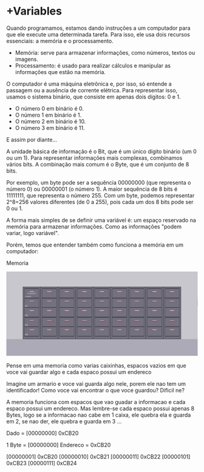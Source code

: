 # +Variables

Quando programamos, estamos dando instruções a um computador para que ele execute uma determinada tarefa. Para isso, ele usa dois recursos essenciais: a memória e o processamento.

- Memória: serve para armazenar informações, como números, textos ou imagens.
- Processamento: é usado para realizar cálculos e manipular as informações que estão na memória.

O computador é uma máquina eletrônica e, por isso, só entende a passagem ou a ausência de corrente elétrica. Para representar isso, usamos o sistema binário, que consiste em apenas dois dígitos: 0 e 1.

- O número 0 em binário é 0.
- O número 1 em binário é 1.
- O número 2 em binário é 10.
- O número 3 em binário é 11.

E assim por diante...

A unidade básica de informação é o Bit, que é um único dígito binário (um 0 ou um 1). Para representar informações mais complexas, combinamos vários bits. A combinação mais comum é o Byte, que é um conjunto de 8 bits.

Por exemplo, um byte pode ser a sequência 00000000 (que representa o número 0) ou 00000001 (o número 1). A maior sequência de 8 bits é 11111111, que representa o número 255. Com um byte, podemos representar 2^8=256 valores diferentes (de 0 a 255), pois cada um dos 8 bits pode ser 0 ou 1.

A forma mais simples de se definir uma variável é: um espaço reservado na memória para armazenar informações. Como as informações "podem variar, logo variável".

Porém, temos que entender também como funciona a memória em um computador:

Memoria

![img](../images/Sprite-0000.png)

Pense em uma memoria como varias caixinhas, espacos vazios em que voce vai guardar algo e cada espaco possui um endereco

Imagine um armario e voce vai guarda algo nele, porem ele nao tem um identificador! Como voce vai encontrar o que voce guardou? Dificil ne?

A memoria funciona com espacos que vao guadar a informacao e cada espaco possui um endereco. Mas lembre-se cada espaco possui apenas 8 Bytes, logo se a informacao nao cabe em 1 caixa, ele quebra ela e guarda em 2, se nao der, ele quebra e guarda em 3 ...

Dado = [00000000] 0xCB20

1 Byte   = [00000000]
Endereco = 0xCB20

[00000001] 0xCB20
[00000010] 0xCB21
[00000011] 0xCB22
[00000101] 0xCB23
[00000111] 0xCB24



